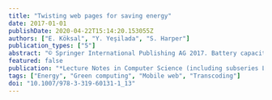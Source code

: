 ```yaml
---
title: "Twisting web pages for saving energy"
date: 2017-01-01
publishDate: 2020-04-22T15:14:20.153055Z
authors: ["E. Köksal", "Y. Yeşilada", "S. Harper"]
publication_types: ["5"]
abstract: "© Springer International Publishing AG 2017. Battery capacity (energy density) is increasing at around 3% per year. However, the increasing requirements of the mobile platform is placing higher demands on this capacity. In this case, there are three options: decrease our expectations of the mobile platform, increase the capacity and therefore size and weight of our batteries, or create energy saving solutions to extend battery-life with minimal effect on platform performance. Here we present a system called Twes+ which is inline with the last option and aims to transcode web pages for increasing battery-life when surfing-the-web without changing the look and feel. Our evaluation results show that there is a statistically significant energy saving when using our Twes+ transcoder. Our redirect service brings a 4.6% cumulative processor energy reduction, while image transcoding service, brings a 7% cumulative processor energy reduction. These savings equate to between a 40 to 60min saving depending on the mobile device."
featured: false
publication: "*Lecture Notes in Computer Science (including subseries Lecture Notes in Artificial Intelligence and Lecture Notes in Bioinformatics)*"
tags: ["Energy", "Green computing", "Mobile web", "Transcoding"]
doi: "10.1007/978-3-319-60131-1_13"
---
```


